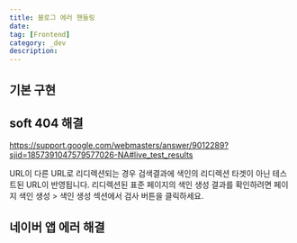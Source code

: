 ```yaml
---
title: 블로그 에러 핸들링
date:
tag: [Frontend]
category: _dev
description:
---
```


## 기본 구현

## soft 404 해결

https://support.google.com/webmasters/answer/9012289?sjid=1857391047579577026-NA#live_test_results

URL이 다른 URL로 리디렉션되는 경우 검색결과에 색인의 리디렉션 타겟이 아닌 테스트된 URL이 반영됩니다. 리디렉션된 표준 페이지의 색인 생성 결과를 확인하려면 페이지 색인 생성 > 색인 생성 섹션에서 검사 버튼을 클릭하세요.

## 네이버 앱 에러 해결
